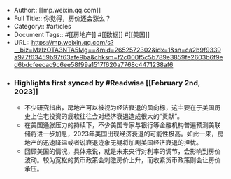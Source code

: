 - Author:: [[mp.weixin.qq.com]]
- Full Title:: 你觉得，房价还会涨么？
- Category:: #articles
- Document Tags:: #[[房地产]] #[[数据]] #[[美国]]
- URL:: https://mp.weixin.qq.com/s?__biz=MzIzOTA3NTA5Mg==&mid=2652572302&idx=1&sn=ca2b9f9339a977f63459b97f63afe9ba&chksm=f2c000f5c5b789e3859fe2603b6f9ed6bdcfeecac9c6ee58f99a1517f620a7768c4471238af6
- ### Highlights first synced by #Readwise [[February 2nd, 2023]]
    - 不少研究指出，房地产可以被视为经济衰退的风向标，这主要在于美国历史上住宅投资的疲软往往会对经济衰退造成很大的“贡献”。
    - 在美国通胀压力的持续下，不少美国专家与银行等金融机构普遍预测美联储将进一步加息，2023年美国出现经济衰退的可能性极高。如此一来，房地产的迅速降温或者说衰退迹象无疑将加剧美国经济衰退的担忧。
    - 回顾美国的情况，具体来说，就是未来央行对利率的调节，会影响到房价波动。较为宽松的货币政策会刺激房价上升，而收紧货币政策则会让房价承压。

